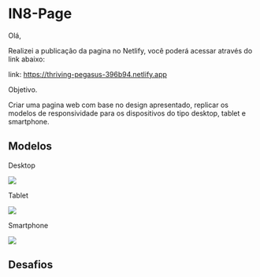 # IN8-Page

Olá,

Realizei a publicação da pagina no Netlify, você poderá acessar através do link abaixo:

link: https://thriving-pegasus-396b94.netlify.app


Objetivo.

Criar uma pagina web com base no design apresentado, replicar os modelos de responsividade para os dispositivos do tipo desktop, tablet e smartphone.


## Modelos 

Desktop

![](https://i.postimg.cc/wBGws59M/desktop.jpg)

Tablet

![](https://i.postimg.cc/7YHtdZtx/tablet.jpg)

Smartphone

![](https://i.postimg.cc/50JDtqgz/mobile.jpg)

## Desafios

